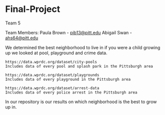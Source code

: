 # Final-Project

Team 5

Team Members:
Paula Brown - pib13@pitt.edu
Abigail Swan - ahs64@pitt.edu

We determined the best neighborhood to live in if you were a child growing up we looked at pool, playground and crime data.

    https://data.wprdc.org/dataset/city-pools 
    Includes data of every pool and splash park in the Pittsburgh area
    
    https://data.wprdc.org/dataset/playgrounds 
    Includes data of every playground in the Pittsburgh area
    
    https://data.wprdc.org/dataset/arrest-data 
    Includes data of every police arrest in the Pittsburgh area
    

In our repository is our results on which neighborhood is the best to grow up in.

